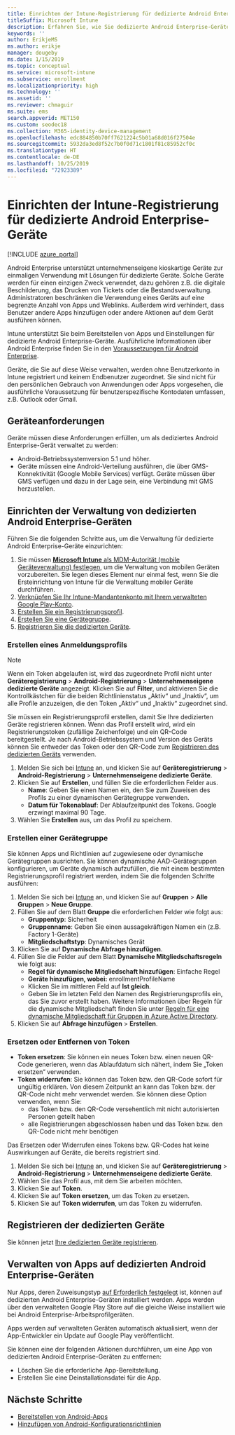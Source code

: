 ```yaml
---
title: Einrichten der Intune-Registrierung für dedizierte Android Enterprise-Geräte
titleSuffix: Microsoft Intune
description: Erfahren Sie, wie Sie dedizierte Android Enterprise-Geräte bei Intune registrieren.
keywords: ''
author: ErikjeMS
ms.author: erikje
manager: dougeby
ms.date: 1/15/2019
ms.topic: conceptual
ms.service: microsoft-intune
ms.subservice: enrollment
ms.localizationpriority: high
ms.technology: ''
ms.assetid: ''
ms.reviewer: chmaguir
ms.suite: ems
search.appverid: MET150
ms.custom: seodec18
ms.collection: M365-identity-device-management
ms.openlocfilehash: edc884850b70ff7621224c5b01a68d016f27504e
ms.sourcegitcommit: 5932da3ed8f52c7b0f0d71c1801f81c85952cf0c
ms.translationtype: HT
ms.contentlocale: de-DE
ms.lasthandoff: 10/25/2019
ms.locfileid: "72923389"
---
```

# <a name="set-up-intune-enrollment-of-android-enterprise-dedicated-devices"></a>Einrichten der Intune-Registrierung für dedizierte Android Enterprise-Geräte

[!INCLUDE [azure_portal](../includes/azure_portal.md)]

Android Enterprise unterstützt unternehmenseigene kioskartige Geräte zur einmaligen Verwendung mit Lösungen für dedizierte Geräte. Solche Geräte werden für einen einzigen Zweck verwendet, dazu gehören z.B. die digitale Beschilderung, das Drucken von Tickets oder die Bestandsverwaltung. Administratoren beschränken die Verwendung eines Geräts auf eine begrenzte Anzahl von Apps und Weblinks. Außerdem wird verhindert, dass Benutzer andere Apps hinzufügen oder andere Aktionen auf dem Gerät ausführen können.

Intune unterstützt Sie beim Bereitstellen von Apps und Einstellungen für dedizierte Android Enterprise-Geräte. Ausführliche Informationen über Android Enterprise finden Sie in den [Voraussetzungen für Android Enterprise](https://support.google.com/work/android/answer/6174145?hl=en&ref_topic=6151012).

Geräte, die Sie auf diese Weise verwalten, werden ohne Benutzerkonto in Intune registriert und keinem Endbenutzer zugeordnet. Sie sind nicht für den persönlichen Gebrauch von Anwendungen oder Apps vorgesehen, die ausführliche Voraussetzung für benutzerspezifische Kontodaten umfassen, z.B. Outlook oder Gmail.

## <a name="device-requirements"></a>Geräteanforderungen

Geräte müssen diese Anforderungen erfüllen, um als dediziertes Android Enterprise-Gerät verwaltet zu werden:

- Android-Betriebssystemversion 5.1 und höher.
- Geräte müssen eine Android-Verteilung ausführen, die über GMS-Konnektivität (Google Mobile Services) verfügt. Geräte müssen über GMS verfügen und dazu in der Lage sein, eine Verbindung mit GMS herzustellen.

## <a name="set-up-android-enterprise-dedicated-device-management"></a>Einrichten der Verwaltung von dedizierten Android Enterprise-Geräten

Führen Sie die folgenden Schritte aus, um die Verwaltung für dedizierte Android Enterprise-Geräte einzurichten:

1. Sie müssen [**Microsoft Intune** als MDM-Autorität (mobile Geräteverwaltung) festlegen](../fundamentals/mdm-authority-set.md), um die Verwaltung von mobilen Geräten vorzubereiten. Sie legen dieses Element nur einmal fest, wenn Sie die Ersteinrichtung von Intune für die Verwaltung mobiler Geräte durchführen.
2. [Verknüpfen Sie Ihr Intune-Mandantenkonto mit Ihrem verwalteten Google Play-Konto](connect-intune-android-enterprise.md).
3. [Erstellen Sie ein Registrierungsprofil](#create-an-enrollment-profile).
4. [Erstellen Sie eine Gerätegruppe](#create-a-device-group).
5. [Registrieren Sie die dedizierten Geräte](#enroll-the-dedicated-devices).

### <a name="create-an-enrollment-profile"></a>Erstellen eines Anmeldungsprofils

> [!NOTE]
> Wenn ein Token abgelaufen ist, wird das zugeordnete Profil nicht unter **Geräteregistrierung** > **Android-Registrierung** > **Unternehmenseigene dedizierte Geräte** angezeigt. Klicken Sie auf **Filter**, und aktivieren Sie die Kontrollkästchen für die beiden Richtlinienstatus „Aktiv“ und „Inaktiv“, um alle Profile anzuzeigen, die den Token „Aktiv“ und „Inaktiv“ zugeordnet sind. 

Sie müssen ein Registrierungsprofil erstellen, damit Sie Ihre dedizierten Geräte registrieren können. Wenn das Profil erstellt wird, wird ein Registrierungstoken (zufällige Zeichenfolge) und ein QR-Code bereitgestellt. Je nach Android-Betriebssystem und Version des Geräts können Sie entweder das Token oder den QR-Code zum [Registrieren des dedizierten Geräts](#enroll-the-dedicated-devices) verwenden.

1. Melden Sie sich bei [Intune](https://go.microsoft.com/fwlink/?linkid=2090973) an, und klicken Sie auf **Geräteregistrierung** > **Android-Registrierung** > **Unternehmenseigene dedizierte Geräte**.
2. Klicken Sie auf **Erstellen**, und füllen Sie die erforderlichen Felder aus.
    - **Name**: Geben Sie einen Namen ein, den Sie zum Zuweisen des Profils zu einer dynamischen Gerätegruppe verwenden.
    - **Datum für Tokenablauf**: Der Ablaufzeitpunkt des Tokens. Google erzwingt maximal 90 Tage.
3. Wählen Sie **Erstellen** aus, um das Profil zu speichern.

### <a name="create-a-device-group"></a>Erstellen einer Gerätegruppe

Sie können Apps und Richtlinien auf zugewiesene oder dynamische Gerätegruppen ausrichten. Sie können dynamische AAD-Gerätegruppen konfigurieren, um Geräte dynamisch aufzufüllen, die mit einem bestimmten Registrierungsprofil registriert werden, indem Sie die folgenden Schritte ausführen:

1. Melden Sie sich bei [Intune](https://go.microsoft.com/fwlink/?linkid=2090973) an, und klicken Sie auf **Gruppen** > **Alle Gruppen** > **Neue Gruppe**.
2. Füllen Sie auf dem Blatt **Gruppe** die erforderlichen Felder wie folgt aus:
    - **Gruppentyp**: Sicherheit
    - **Gruppenname**: Geben Sie einen aussagekräftigen Namen ein (z.B. Factory 1-Geräte)
    - **Mitgliedschaftstyp**: Dynamisches Gerät
3. Klicken Sie auf **Dynamische Abfrage hinzufügen**.
4. Füllen Sie die Felder auf dem Blatt **Dynamische Mitgliedschaftsregeln** wie folgt aus:
    - **Regel für dynamische Mitgliedschaft hinzufügen**: Einfache Regel
    - **Geräte hinzufügen, wobei:** enrollmentProfileName
    - Klicken Sie im mittleren Feld auf **Ist gleich**.
    - Geben Sie im letzten Feld den Namen des Registrierungsprofils ein, das Sie zuvor erstellt haben.
    Weitere Informationen über Regeln für die dynamische Mitgliedschaft finden Sie unter [Regeln für eine dynamische Mitgliedschaft für Gruppen in Azure Active Directory](https://docs.microsoft.com/azure/active-directory/users-groups-roles/groups-dynamic-membership). 
5. Klicken Sie auf **Abfrage hinzufügen** > **Erstellen**.

### <a name="replace-or-remove-tokens"></a>Ersetzen oder Entfernen von Token

- **Token ersetzen**: Sie können ein neues Token bzw. einen neuen QR-Code generieren, wenn das Ablaufdatum sich nähert, indem Sie „Token ersetzen“ verwenden.
- **Token widerrufen**: Sie können das Token bzw. den QR-Code sofort für ungültig erklären. Von diesem Zeitpunkt an kann das Token bzw. der QR-Code nicht mehr verwendet werden. Sie können diese Option verwenden, wenn Sie:
  - das Token bzw. den QR-Code versehentlich mit nicht autorisierten Personen geteilt haben
  - alle Registrierungen abgeschlossen haben und das Token bzw. den QR-Code nicht mehr benötigen

Das Ersetzen oder Widerrufen eines Tokens bzw. QR-Codes hat keine Auswirkungen auf Geräte, die bereits registriert sind.

1. Melden Sie sich bei [Intune](https://go.microsoft.com/fwlink/?linkid=2090973) an, und klicken Sie auf **Geräteregistrierung** > **Android-Registrierung** > **Unternehmenseigene dedizierte Geräte**.
2. Wählen Sie das Profil aus, mit dem Sie arbeiten möchten.
3. Klicken Sie auf **Token**.
4. Klicken Sie auf **Token ersetzen**, um das Token zu ersetzen.
5. Klicken Sie auf **Token widerrufen**, um das Token zu widerrufen.

## <a name="enroll-the-dedicated-devices"></a>Registrieren der dedizierten Geräte

Sie können jetzt [Ihre dedizierten Geräte registrieren](android-dedicated-devices-fully-managed-enroll.md).

## <a name="managing-apps-on-android-enterprise-dedicated-devices"></a>Verwalten von Apps auf dedizierten Android Enterprise-Geräten

Nur Apps, deren Zuweisungstyp [auf Erforderlich festgelegt](../apps/apps-deploy.md#assign-an-app) ist, können auf dedizierten Android Enterprise-Geräten installiert werden. Apps werden über den verwalteten Google Play Store auf die gleiche Weise installiert wie bei Android Enterprise-Arbeitsprofilgeräten.

Apps werden auf verwalteten Geräten automatisch aktualisiert, wenn der App-Entwickler ein Update auf Google Play veröffentlicht.

Sie können eine der folgenden Aktionen durchführen, um eine App von dedizierten Android Enterprise-Geräten zu entfernen:
- Löschen Sie die erforderliche App-Bereitstellung.
- Erstellen Sie eine Deinstallationsdatei für die App.

## <a name="next-steps"></a>Nächste Schritte
- [Bereitstellen von Android-Apps](../apps/apps-deploy.md)
- [Hinzufügen von Android-Konfigurationsrichtlinien](../configuration/device-profiles.md)
